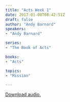 ```yaml
---
title: "Acts Week 1"
date: 2017-01-08T08:42:51Z
draft: false
author: "Andy Barnard"
speakers:
- "Andy Barnard"

series:
- "The Book of Acts"

books:
- "Acts"

topics:
- "Mission"

---
```

[Download audio.](https://s3-eu-west-1.amazonaws.com/renownchurch/sermons/2017/01/2017-01-08_ActsWeek1_LQ.mp3)